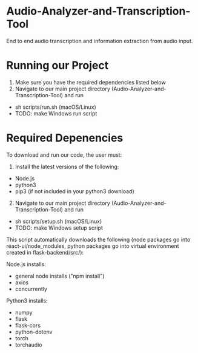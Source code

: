 # Audio-Analyzer-and-Transcription-Tool
End to end audio transcription and information extraction from audio input. 

# Running our Project
1. Make sure you have the required dependencies listed below
2. Navigate to our main project directory (Audio-Analyzer-and-Transcription-Tool) and run
- sh scripts/run.sh (macOS/Linux)
- TODO: make Windows run script

# Required Depenencies
To download and run our code, the user must:
1. Install the latest versions of the following:
- Node.js
- python3
- pip3 (if not included in your python3 download)
2. Navigate to our main project directory (Audio-Analyzer-and-Transcription-Tool) and run
- sh scripts/setup.sh (macOS/Linux)
- TODO: make Windows setup script

This script automatically downloads the following (node packages go into react-ui/node_modules, python packages go into virtual environment created in flask-backend/src/):

Node.js installs:
- general node installs ("npm install")
- axios
- concurrently

Python3 installs:
- numpy
- flask
- flask-cors
- python-dotenv
- torch
- torchaudio
